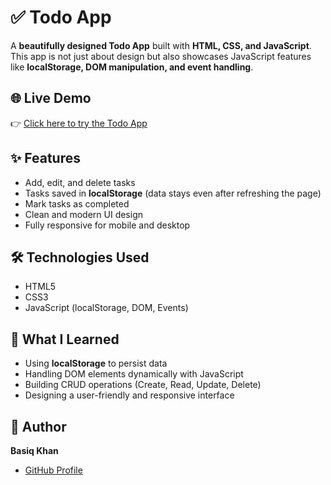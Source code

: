# ✅ Todo App  

A **beautifully designed Todo App** built with **HTML, CSS, and JavaScript**.  
This app is not just about design but also showcases JavaScript features like **localStorage, DOM manipulation, and event handling**.  

## 🌐 Live Demo  
👉 [Click here to try the Todo App](https://basiq-khan.github.io/Todo-App/)  

## ✨ Features  
- Add, edit, and delete tasks  
- Tasks saved in **localStorage** (data stays even after refreshing the page)  
- Mark tasks as completed  
- Clean and modern UI design  
- Fully responsive for mobile and desktop  

## 🛠️ Technologies Used  
- HTML5  
- CSS3  
- JavaScript (localStorage, DOM, Events)  

## 📌 What I Learned  
- Using **localStorage** to persist data  
- Handling DOM elements dynamically with JavaScript  
- Building CRUD operations (Create, Read, Update, Delete)  
- Designing a user-friendly and responsive interface  

## 👤 Author  
**Basiq Khan**  
- [GitHub Profile](https://github.com/Basiq-khan)  
